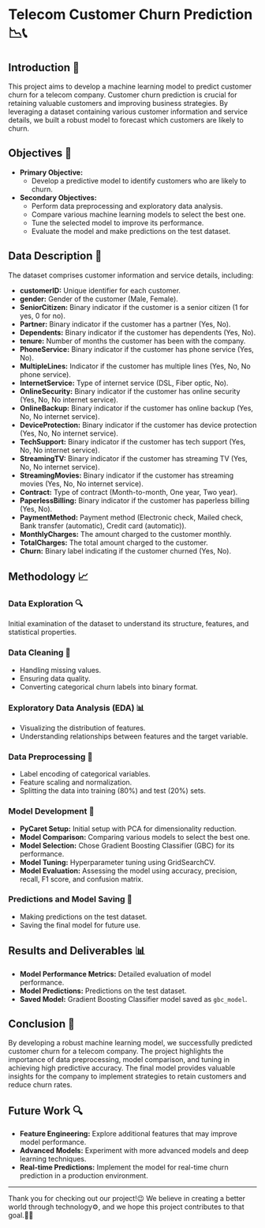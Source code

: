 # Telecom Customer Churn Prediction 📉📞

## Introduction 🚀

This project aims to develop a machine learning model to predict customer churn for a telecom company. Customer churn prediction is crucial for retaining valuable customers and improving business strategies. By leveraging a dataset containing various customer information and service details, we built a robust model to forecast which customers are likely to churn.

## Objectives 🎯

- **Primary Objective:** 
  - Develop a predictive model to identify customers who are likely to churn.
- **Secondary Objectives:**
  - Perform data preprocessing and exploratory data analysis.
  - Compare various machine learning models to select the best one.
  - Tune the selected model to improve its performance.
  - Evaluate the model and make predictions on the test dataset.

## Data Description 📄

The dataset comprises customer information and service details, including:
- **customerID:** Unique identifier for each customer.
- **gender:** Gender of the customer (Male, Female).
- **SeniorCitizen:** Binary indicator if the customer is a senior citizen (1 for yes, 0 for no).
- **Partner:** Binary indicator if the customer has a partner (Yes, No).
- **Dependents:** Binary indicator if the customer has dependents (Yes, No).
- **tenure:** Number of months the customer has been with the company.
- **PhoneService:** Binary indicator if the customer has phone service (Yes, No).
- **MultipleLines:** Indicator if the customer has multiple lines (Yes, No, No phone service).
- **InternetService:** Type of internet service (DSL, Fiber optic, No).
- **OnlineSecurity:** Binary indicator if the customer has online security (Yes, No, No internet service).
- **OnlineBackup:** Binary indicator if the customer has online backup (Yes, No, No internet service).
- **DeviceProtection:** Binary indicator if the customer has device protection (Yes, No, No internet service).
- **TechSupport:** Binary indicator if the customer has tech support (Yes, No, No internet service).
- **StreamingTV:** Binary indicator if the customer has streaming TV (Yes, No, No internet service).
- **StreamingMovies:** Binary indicator if the customer has streaming movies (Yes, No, No internet service).
- **Contract:** Type of contract (Month-to-month, One year, Two year).
- **PaperlessBilling:** Binary indicator if the customer has paperless billing (Yes, No).
- **PaymentMethod:** Payment method (Electronic check, Mailed check, Bank transfer (automatic), Credit card (automatic)).
- **MonthlyCharges:** The amount charged to the customer monthly.
- **TotalCharges:** The total amount charged to the customer.
- **Churn:** Binary label indicating if the customer churned (Yes, No).

## Methodology 📈

### Data Exploration 🔍

Initial examination of the dataset to understand its structure, features, and statistical properties.

### Data Cleaning 🧼

- Handling missing values.
- Ensuring data quality.
- Converting categorical churn labels into binary format.

### Exploratory Data Analysis (EDA) 📊

- Visualizing the distribution of features.
- Understanding relationships between features and the target variable.

### Data Preprocessing 🔧

- Label encoding of categorical variables.
- Feature scaling and normalization.
- Splitting the data into training (80%) and test (20%) sets.

### Model Development 🤖

- **PyCaret Setup:** Initial setup with PCA for dimensionality reduction.
- **Model Comparison:** Comparing various models to select the best one.
- **Model Selection:** Chose Gradient Boosting Classifier (GBC) for its performance.
- **Model Tuning:** Hyperparameter tuning using GridSearchCV.
- **Model Evaluation:** Assessing the model using accuracy, precision, recall, F1 score, and confusion matrix.

### Predictions and Model Saving 🎯

- Making predictions on the test dataset.
- Saving the final model for future use.

## Results and Deliverables 📊

- **Model Performance Metrics:** Detailed evaluation of model performance.
- **Model Predictions:** Predictions on the test dataset.
- **Saved Model:** Gradient Boosting Classifier model saved as `gbc_model`.

## Conclusion 🌟

By developing a robust machine learning model, we successfully predicted customer churn for a telecom company. The project highlights the importance of data preprocessing, model comparison, and tuning in achieving high predictive accuracy. The final model provides valuable insights for the company to implement strategies to retain customers and reduce churn rates.

## Future Work 🔍

- **Feature Engineering:** Explore additional features that may improve model performance.
- **Advanced Models:** Experiment with more advanced models and deep learning techniques.
- **Real-time Predictions:** Implement the model for real-time churn prediction in a production environment.

---
Thank you for checking out our project!😉 We believe in creating a better world through technology⚙️, and we hope this project contributes to that goal.👍🏻
